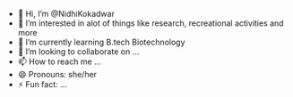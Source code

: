 - 👋 Hi, I’m @NidhiKokadwar
- 👀 I’m interested in alot of things like research, recreational activities and more
- 🌱 I’m currently learning B.tech Biotechnology
- 💞️ I’m looking to collaborate on ...
- 📫 How to reach me ...
- 😄 Pronouns: she/her
- ⚡ Fun fact: ...

<!---
NidhiKokadwar/NidhiKokadwar is a ✨ special ✨ repository because its `README.md` (this file) appears on your GitHub profile.
You can click the Preview link to take a look at your changes.
--->
